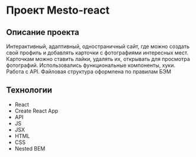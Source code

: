 # Проект Mesto-react

## Описание проекта

Интерактивный, адаптивный, одностраничный сайт, где можно создать свой профиль и добавлять карточки с фотографиями интересных мест.  Карточкам можно ставить лайки, удалять их, открывать для просмотра фотографий. Использовались функциональные компоненты, хуки. Работа с API. Файловая структура оформлена по правилам БЭМ

## Технологии

- React 
- Create React App
- API 
- JS
- JSX
- HTML
- CSS
- Nested BEM

